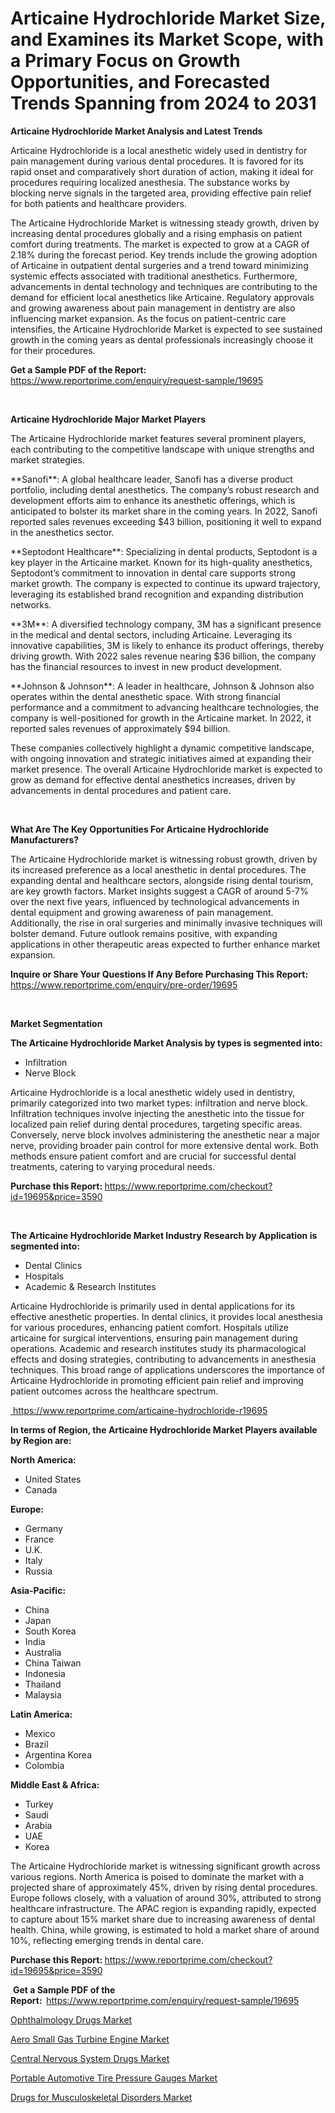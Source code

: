 <p><h1>Articaine Hydrochloride Market Size, and Examines its Market Scope, with a Primary Focus on Growth Opportunities, and Forecasted Trends Spanning from 2024 to 2031</h1></p><p><strong>Articaine Hydrochloride Market Analysis and Latest Trends</strong></p>
<p><p>Articaine Hydrochloride is a local anesthetic widely used in dentistry for pain management during various dental procedures. It is favored for its rapid onset and comparatively short duration of action, making it ideal for procedures requiring localized anesthesia. The substance works by blocking nerve signals in the targeted area, providing effective pain relief for both patients and healthcare providers.</p><p>The Articaine Hydrochloride Market is witnessing steady growth, driven by increasing dental procedures globally and a rising emphasis on patient comfort during treatments. The market is expected to grow at a CAGR of 2.18% during the forecast period. Key trends include the growing adoption of Articaine in outpatient dental surgeries and a trend toward minimizing systemic effects associated with traditional anesthetics. Furthermore, advancements in dental technology and techniques are contributing to the demand for efficient local anesthetics like Articaine. Regulatory approvals and growing awareness about pain management in dentistry are also influencing market expansion. As the focus on patient-centric care intensifies, the Articaine Hydrochloride Market is expected to see sustained growth in the coming years as dental professionals increasingly choose it for their procedures.</p></p>
<p><strong>Get a Sample PDF of the Report:&nbsp;</strong> <a href="https://www.reportprime.com/enquiry/request-sample/19695?utm_campaign=1137&utm_medium=2&utm_source=Github&utm_content=ia&utm_term=02122024&utm_id=articaine-hydrochloride">https://www.reportprime.com/enquiry/request-sample/19695</a></p>
<p>&nbsp;</p>
<p><strong>Articaine Hydrochloride Major Market Players</strong></p>
<p><p>The Articaine Hydrochloride market features several prominent players, each contributing to the competitive landscape with unique strengths and market strategies. </p><p>**Sanofi**: A global healthcare leader, Sanofi has a diverse product portfolio, including dental anesthetics. The company’s robust research and development efforts aim to enhance its anesthetic offerings, which is anticipated to bolster its market share in the coming years. In 2022, Sanofi reported sales revenues exceeding $43 billion, positioning it well to expand in the anesthetics sector.</p><p>**Septodont Healthcare**: Specializing in dental products, Septodont is a key player in the Articaine market. Known for its high-quality anesthetics, Septodont’s commitment to innovation in dental care supports strong market growth. The company is expected to continue its upward trajectory, leveraging its established brand recognition and expanding distribution networks.</p><p>**3M**: A diversified technology company, 3M has a significant presence in the medical and dental sectors, including Articaine. Leveraging its innovative capabilities, 3M is likely to enhance its product offerings, thereby driving growth. With 2022 sales revenue nearing $36 billion, the company has the financial resources to invest in new product development.</p><p>**Johnson & Johnson**: A leader in healthcare, Johnson & Johnson also operates within the dental anesthetic space. With strong financial performance and a commitment to advancing healthcare technologies, the company is well-positioned for growth in the Articaine market. In 2022, it reported sales revenues of approximately $94 billion.</p><p>These companies collectively highlight a dynamic competitive landscape, with ongoing innovation and strategic initiatives aimed at expanding their market presence. The overall Articaine Hydrochloride market is expected to grow as demand for effective dental anesthetics increases, driven by advancements in dental procedures and patient care.</p></p>
<p>&nbsp;</p>
<p><strong>What Are The Key Opportunities For Articaine Hydrochloride Manufacturers?</strong></p>
<p><p>The Articaine Hydrochloride market is witnessing robust growth, driven by its increased preference as a local anesthetic in dental procedures. The expanding dental and healthcare sectors, alongside rising dental tourism, are key growth factors. Market insights suggest a CAGR of around 5-7% over the next five years, influenced by technological advancements in dental equipment and growing awareness of pain management. Additionally, the rise in oral surgeries and minimally invasive techniques will bolster demand. Future outlook remains positive, with expanding applications in other therapeutic areas expected to further enhance market expansion.</p></p>
<p><strong>Inquire or Share Your Questions If Any Before Purchasing This Report:</strong> <a href="https://www.reportprime.com/enquiry/pre-order/19695?utm_campaign=1137&utm_medium=2&utm_source=Github&utm_content=ia&utm_term=02122024&utm_id=articaine-hydrochloride">https://www.reportprime.com/enquiry/pre-order/19695</a></p>
<p>&nbsp;</p>
<p><strong>Market Segmentation</strong></p>
<p><strong>The Articaine Hydrochloride Market Analysis by types is segmented into:</strong></p>
<p><ul><li>Infiltration</li><li>Nerve Block</li></ul></p>
<p><p>Articaine Hydrochloride is a local anesthetic widely used in dentistry, primarily categorized into two market types: infiltration and nerve block. Infiltration techniques involve injecting the anesthetic into the tissue for localized pain relief during dental procedures, targeting specific areas. Conversely, nerve block involves administering the anesthetic near a major nerve, providing broader pain control for more extensive dental work. Both methods ensure patient comfort and are crucial for successful dental treatments, catering to varying procedural needs.</p></p>
<p><strong>Purchase this Report:&nbsp;</strong><a href="https://www.reportprime.com/checkout?id=19695&price=3590&utm_campaign=1137&utm_medium=2&utm_source=Github&utm_content=ia&utm_term=02122024&utm_id=articaine-hydrochloride">https://www.reportprime.com/checkout?id=19695&price=3590</a></p>
<p>&nbsp;</p>
<p><strong>The Articaine Hydrochloride Market Industry Research by Application is segmented into:</strong></p>
<p><ul><li>Dental Clinics</li><li>Hospitals</li><li>Academic & Research Institutes</li></ul></p>
<p><p>Articaine Hydrochloride is primarily used in dental applications for its effective anesthetic properties. In dental clinics, it provides local anesthesia for various procedures, enhancing patient comfort. Hospitals utilize articaine for surgical interventions, ensuring pain management during operations. Academic and research institutes study its pharmacological effects and dosing strategies, contributing to advancements in anesthesia techniques. This broad range of applications underscores the importance of Articaine Hydrochloride in promoting efficient pain relief and improving patient outcomes across the healthcare spectrum.</p></p>
<p><a href="https://www.reportprime.com/articaine-hydrochloride-r19695?utm_campaign=1137&utm_medium=2&utm_source=Github&utm_content=ia&utm_term=02122024&utm_id=articaine-hydrochloride">&nbsp;https://www.reportprime.com/articaine-hydrochloride-r19695</a></p>
<p><strong>In terms of Region, the Articaine Hydrochloride Market Players available by Region are:</strong></p>
<p>
    <p> <strong> North America: </strong>
        <ul>
            <li>United States</li>
            <li>Canada</li>
        </ul>
        </p> 
    <p> <strong> Europe: </strong>
        <ul>
            <li>Germany</li>
            <li>France</li>
            <li>U.K.</li>
            <li>Italy</li>
            <li>Russia</li>
        </ul>
        </p> 
    <p> <strong> Asia-Pacific: </strong>
        <ul>
            <li>China</li>
            <li>Japan</li>
            <li>South Korea</li>
            <li>India</li>
            <li>Australia</li>
            <li>China Taiwan</li>
            <li>Indonesia</li>
            <li>Thailand</li>
            <li>Malaysia</li>
        </ul>
        </p> 
    <p> <strong> Latin America: </strong>
        <ul>
            <li>Mexico</li>
            <li>Brazil</li>
            <li>Argentina Korea</li>
            <li>Colombia</li>
        </ul>
        </p> 
    <p> <strong> Middle East & Africa: </strong>
        <ul>
            <li>Turkey</li>
            <li>Saudi</li>
            <li>Arabia</li>
            <li>UAE</li>
            <li>Korea</li>
        </ul>
    </p>
    </p>
<p><p>The Articaine Hydrochloride market is witnessing significant growth across various regions. North America is poised to dominate the market with a projected share of approximately 45%, driven by rising dental procedures. Europe follows closely, with a valuation of around 30%, attributed to strong healthcare infrastructure. The APAC region is expanding rapidly, expected to capture about 15% market share due to increasing awareness of dental health. China, while growing, is estimated to hold a market share of around 10%, reflecting emerging trends in dental care.</p></p>
<p><strong>Purchase this Report: </strong><a href="https://www.reportprime.com/checkout?id=19695&price=3590&utm_campaign=1137&utm_medium=2&utm_source=Github&utm_content=ia&utm_term=02122024&utm_id=articaine-hydrochloride">https://www.reportprime.com/checkout?id=19695&price=3590</a></p>
<p>&nbsp;<strong>Get a Sample PDF of the Report:&nbsp;&nbsp;</strong><a href="https://www.reportprime.com/enquiry/request-sample/19695?utm_campaign=1137&utm_medium=2&utm_source=Github&utm_content=ia&utm_term=02122024&utm_id=articaine-hydrochloride">https://www.reportprime.com/enquiry/request-sample/19695</a></p>
<p><strong></strong></p>
<p><p><a href="https://www.linkedin.com/pulse/mapping-ophthalmology-drugs-market-trends-challenges-breakthroughs-fv9ke?utm_campaign=1137&utm_medium=2&utm_source=Github&utm_content=ia&utm_term=02122024&utm_id=articaine-hydrochloride">Ophthalmology Drugs Market</a></p><p><a href="https://issuu.com/reportprime-2/docs/aero-small-gas-turbine-engine-market-size-2030.ppt?utm_campaign=1137&utm_medium=2&utm_source=Github&utm_content=ia&utm_term=02122024&utm_id=articaine-hydrochloride">Aero Small Gas Turbine Engine Market</a></p><p><a href="https://www.linkedin.com/pulse/exploring-potential-central-nervous-system-drugs-marketthe-rmnte?utm_campaign=1137&utm_medium=2&utm_source=Github&utm_content=ia&utm_term=02122024&utm_id=articaine-hydrochloride">Central Nervous System Drugs Market</a></p><p><a href="https://issuu.com/reportprime-2/docs/portable-automotive-tire-pressure-gauges-market-si?utm_campaign=1137&utm_medium=2&utm_source=Github&utm_content=ia&utm_term=02122024&utm_id=articaine-hydrochloride">Portable Automotive Tire Pressure Gauges Market</a></p><p><a href="https://www.linkedin.com/pulse/global-drugs-musculoskeletal-disorders-nexus-sector-confluences-tbnxe?utm_campaign=1137&utm_medium=2&utm_source=Github&utm_content=ia&utm_term=02122024&utm_id=articaine-hydrochloride">Drugs for Musculoskeletal Disorders Market</a></p></p>